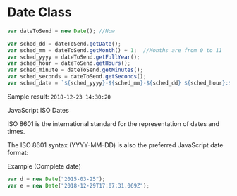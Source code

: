 <!-- TITLE: Date and time -->

# Date Class


```javascript
var dateToSend = new Date(); //Now

var sched_dd = dateToSend.getDate();
var sched_mm = dateToSend.getMonth() + 1;  //Months are from 0 to 11
var sched_yyyy = dateToSend.getFullYear();
var sched_hour = dateToSend.getHours();
var sched_minute = dateToSend.getMinutes();
var sched_seconds = dateToSend.getSeconds();
var sched_date = `${sched_yyyy}-${sched_mm}-${sched_dd} ${sched_hour}:${sched_minute}:${sched_seconds}`;
```


Sample result:  `2018-12-23 14:30:20`


JavaScript ISO Dates

ISO 8601 is the international standard for the representation of dates and times.

The ISO 8601 syntax (YYYY-MM-DD) is also the preferred JavaScript date format:

Example (Complete date)


```javascript
var d = new Date("2015-03-25");
var e = new Date("2018-12-29T17:07:31.069Z");
```



